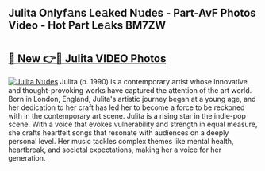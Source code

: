 ## Julita Onlyf𝚊ns Le𝚊ked N𝚞des - Part-AvF Photos Video - Hot Part Le𝚊ks BM7ZW

# <h2><a href="http://ab89009.deff.icu/?id=Julita">🔗 New 👉🔴 Julita VIDEO Photos</a></h2>

[![Julita N𝚞des](https://i.imgur.com/rIISA9y.gif)](http://ab89009.deff.icu/?id=Julita)
Julita (b. 1990) is a contemporary artist whose innovative and thought-provoking works have captured the attention of the art world. Born in London, England, Julita's artistic journey began at a young age, and her dedication to her craft has led her to become a force to be reckoned with in the contemporary art scene. Julita is a rising star in the indie-pop scene. With a voice that evokes vulnerability and strength in equal measure, she crafts heartfelt songs that resonate with audiences on a deeply personal level. Her music tackles complex themes like mental health, heartbreak, and societal expectations, making her a voice for her generation.
